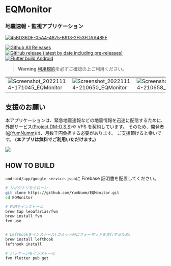 # EQMonitor

### 地震速報・監視アプリケーション

[![45BD36DF-05A4-4875-B913-2F53FDAA48FF](https://user-images.githubusercontent.com/73390859/183258345-ac71c9ca-b794-4c00-bd7d-a9a20693464e.png)](https://github.com/EQMonitor/EQMonitor)

[![Github All Releases](https://img.shields.io/github/downloads/EQMonitor/EQMonitor/total.svg)](https://github.com/EQMonitor/EQMonitor/tags)
[![GitHub release (latest by date including pre-releases)](https://img.shields.io/github/v/release/EQMonitor/EQMonitor?color=blue&include_prereleases&label=Release)](https://github.com/EQMonitor/EQMonitor/releases/latest)
[![Flutter build Android](https://github.com/EQMonitor/EQMonitor/actions/workflows/android-release.yaml/badge.svg)](https://github.com/EQMonitor/EQMonitor/actions/workflows/android-release.yaml)

> **Warning** [利用規約](https://github.com/EQMonitor/EQMonitor/blob/main/assets/docs/term_of_service.md)を必ずご確認の上ご利用ください。

|                                                                                                                                                |                                                                                                                                                |                                                                                                                                                |
|------------------------------------------------------------------------------------------------------------------------------------------------|------------------------------------------------------------------------------------------------------------------------------------------------|------------------------------------------------------------------------------------------------------------------------------------------------|
| ![Screenshot_20221114-171045_EQMonitor](https://user-images.githubusercontent.com/73390859/201656094-c98e6942-489d-48dc-9ff5-80aa6d9e6247.png) | ![Screenshot_20221114-210650_EQMonitor](https://user-images.githubusercontent.com/73390859/201656208-87ae0eed-bf39-47d4-8003-9745ffba56c2.png) | ![Screenshot_20221114-210658_EQMonitor](https://user-images.githubusercontent.com/73390859/201656236-70d20f7c-6870-4d0f-a7d0-17777e6b276b.png) |

## 支援のお願い

本アプリケーションは、緊急地震速報などの地震情報を迅速に配信するために、外部サービス([Project DM-D.S.S](https://dmdata.jp/))や VPS を契約しています。
そのため、開発者([@YumNumm](https://github.com/YumNumm))は、月数千円負担する必要があります。
ご支援頂けると幸いです。
**(本アプリは無料でご利用いただけます。)**

[![](https://user-images.githubusercontent.com/73390859/201659680-63768eda-b774-4709-9c89-0e71771f6135.jpeg)](https://www.buymeacoffee.com/mgmg)

## HOW TO BUILD

`android/app/google-service.json`に Firebase 証明書を配置してください。

```bash
# リポジトリをクローン
git clone https://github.com/YumNumm/EQMonitor.git
cd EQMonitor

# FVMをインストール
brew tap leoafarias/fvm
brew install fvm
fvm use


# Lefthookをインストール(コミット時にフォーマットを実行するため)
brew install lefthook
lefthook install

# パッケージをインストール
fvm flutter pub get
```
